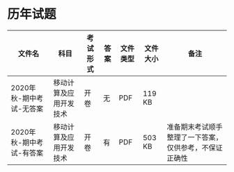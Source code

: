 # 历年试题

文件名|科目|考试形式|答案|文件类型|文件大小|备注
---|---|---|---|---|---|---
2020年秋-期中考试-无答案|移动计算及应用开发技术|开卷|无|PDF|119 KB|
2020年秋-期中考试-有答案|移动计算及应用开发技术|开卷|有|PDF|503 KB|准备期末考试顺手整理了一下答案，仅供参考，不保证正确性
